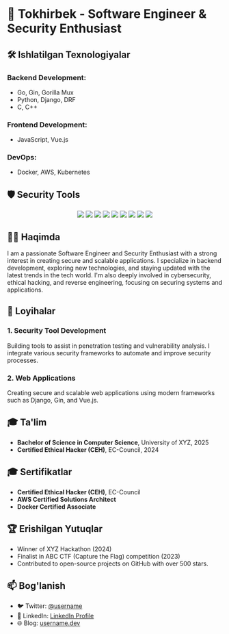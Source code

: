# 🚀 Tokhirbek - Software Engineer & Security Enthusiast

## 🛠 Ishlatilgan Texnologiyalar

### Backend Development:
- Go, Gin, Gorilla Mux
- Python, Django, DRF
- C, C++

### Frontend Development:
- JavaScript, Vue.js

### DevOps:
- Docker, AWS, Kubernetes

## 🛡️ Security Tools

<p align="center">
  <img src="https://img.shields.io/badge/Kali_Linux-557C94?style=for-the-badge&logo=kalilinux&logoColor=white"/>
  <img src="https://img.shields.io/badge/Metasploit-7e3039?style=for-the-badge&logo=metasploit&logoColor=white"/>
  <img src="https://img.shields.io/badge/Burp_Suite-F06292?style=for-the-badge&logo=burpsuite&logoColor=white"/>
  <img src="https://img.shields.io/badge/SQLMap-DC1E2D?style=for-the-badge&logo=sql&logoColor=white"/>
  <img src="https://img.shields.io/badge/OWASP_ZAP-01B2B6?style=for-the-badge&logo=owasp&logoColor=white"/>
  <img src="https://img.shields.io/badge/aircrack--ng-FF6F00?style=for-the-badge&logo=aircrack-ng&logoColor=white"/>
  <img src="https://img.shields.io/badge/Hydra-000000?style=for-the-badge&logo=hydra&logoColor=white"/>
  <img src="https://img.shields.io/badge/Ghidra-8E44AD?style=for-the-badge&logo=ghidra&logoColor=white"/>
  <img src="https://img.shields.io/badge/IDA_Pro-9900CC?style=for-the-badge&logo=ida&logoColor=white"/>
</p>

## 👨‍💻 Haqimda

I am a passionate Software Engineer and Security Enthusiast with a strong interest in creating secure and scalable applications. I specialize in backend development, exploring new technologies, and staying updated with the latest trends in the tech world. I'm also deeply involved in cybersecurity, ethical hacking, and reverse engineering, focusing on securing systems and applications.

## 📂 Loyihalar

### 1. **Security Tool Development**
Building tools to assist in penetration testing and vulnerability analysis. I integrate various security frameworks to automate and improve security processes.

### 2. **Web Applications**
Creating secure and scalable web applications using modern frameworks such as Django, Gin, and Vue.js.

## 🎓 Ta'lim

- **Bachelor of Science in Computer Science**, University of XYZ, 2025
- **Certified Ethical Hacker (CEH)**, EC-Council, 2024

## 🎓 Sertifikatlar

- **Certified Ethical Hacker (CEH)**, EC-Council
- **AWS Certified Solutions Architect**  
- **Docker Certified Associate**  

## 🏆 Erishilgan Yutuqlar

- Winner of XYZ Hackathon (2024)
- Finalist in ABC CTF (Capture the Flag) competition (2023)
- Contributed to open-source projects on GitHub with over 500 stars.

## 📫 Bog'lanish

- 🐦 Twitter: [@username](https://twitter.com/username)
- 💼 LinkedIn: [LinkedIn Profile](https://linkedin.com/in/username)
- 🌐 Blog: [username.dev](https://username.dev)
